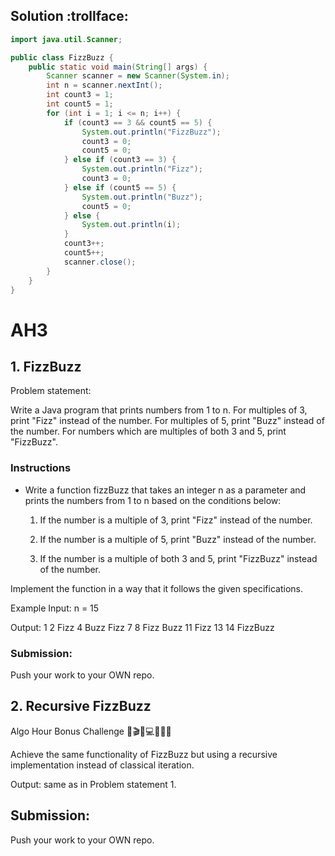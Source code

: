 ## Solution :trollface:
```java
import java.util.Scanner;

public class FizzBuzz {
    public static void main(String[] args) {
        Scanner scanner = new Scanner(System.in);
        int n = scanner.nextInt();
        int count3 = 1;
        int count5 = 1;
        for (int i = 1; i <= n; i++) {
            if (count3 == 3 && count5 == 5) {
                System.out.println("FizzBuzz");
                count3 = 0;
                count5 = 0;
            } else if (count3 == 3) {
                System.out.println("Fizz");
                count3 = 0;
            } else if (count5 == 5) {
                System.out.println("Buzz");
                count5 = 0;
            } else {
                System.out.println(i);
            }
            count3++;
            count5++;
            scanner.close();
        }
    }
}
```

# AH3

## 1. FizzBuzz
Problem statement:

Write a Java program that prints numbers from 1 to n. For multiples of 3, print "Fizz" instead of the number.
For multiples of 5, print "Buzz" instead of the number. For numbers which are multiples of both 3 and 5,
print "FizzBuzz".
 
### Instructions
- Write a function fizzBuzz that takes an integer n as a parameter and prints the numbers from 1 to n based
on the conditions below:

	1. If the number is a multiple of 3, print "Fizz" instead of the number.

	2. If the number is a multiple of 5, print "Buzz" instead of the number.

	3. If the number is a multiple of both 3 and 5, print "FizzBuzz" instead of the number.

Implement the function in a way that it follows the given specifications.


Example
Input: n = 15

Output:
1
2
Fizz
4
Buzz
Fizz
7
8
Fizz
Buzz
11
Fizz
13
14
FizzBuzz

### Submission:
Push your work to your OWN repo.


## 2. Recursive FizzBuzz
Algo Hour Bonus Challenge 
💪🎬🌊💻🧭🧠👐

Achieve the same functionality of FizzBuzz but using a recursive implementation instead of classical iteration.

Output: same as in Problem statement 1.

## Submission:
Push your work to your OWN repo.
